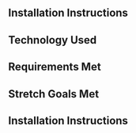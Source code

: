 ## Installation Instructions

## Technology Used

## Requirements Met

## Stretch Goals Met

## Installation Instructions
